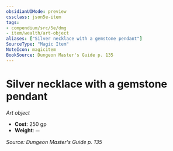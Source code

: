 ```yaml
---
obsidianUIMode: preview
cssclass: json5e-item
tags:
- compendium/src/5e/dmg
- item/wealth/art-object
aliases: ["Silver necklace with a gemstone pendant"]
SourceType: "Magic Item"
NoteIcon: magicitem
BookSource: Dungeon Master's Guide p. 135
---
```

# Silver necklace with a gemstone pendant
*Art object*  

- **Cost**: 250 gp
- **Weight**: ⏤

*Source: Dungeon Master's Guide p. 135*